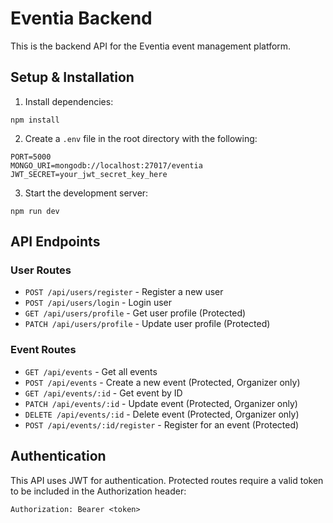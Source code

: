 
# Eventia Backend

This is the backend API for the Eventia event management platform.

## Setup & Installation

1. Install dependencies:
```
npm install
```

2. Create a `.env` file in the root directory with the following:
```
PORT=5000
MONGO_URI=mongodb://localhost:27017/eventia
JWT_SECRET=your_jwt_secret_key_here
```

3. Start the development server:
```
npm run dev
```

## API Endpoints

### User Routes
- `POST /api/users/register` - Register a new user
- `POST /api/users/login` - Login user
- `GET /api/users/profile` - Get user profile (Protected)
- `PATCH /api/users/profile` - Update user profile (Protected)

### Event Routes
- `GET /api/events` - Get all events
- `POST /api/events` - Create a new event (Protected, Organizer only)
- `GET /api/events/:id` - Get event by ID
- `PATCH /api/events/:id` - Update event (Protected, Organizer only)
- `DELETE /api/events/:id` - Delete event (Protected, Organizer only)
- `POST /api/events/:id/register` - Register for an event (Protected)

## Authentication

This API uses JWT for authentication. Protected routes require a valid token to be included in the Authorization header:

```
Authorization: Bearer <token>
```

